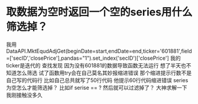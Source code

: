 # 取数据为空时返回一个空的series用什么筛选掉？

我用DataAPI.MktEqudAdjGet(beginDate=start,endDate=end,ticker='601881',field=['secID','closePrice'],pandas="1").set_index('secID')['closePrice']
我的ticker是迭代的 查找发现
因为没有601881的数据导致函数无法运行
想了半天也不知道怎么筛选
试了函数用try会在自己莫名其妙报缩进错误 那个缩进提示行数不是自己写的代码行 比如自己总共就写了50行代码 他提示60行代码缩进错误
series为空怎么才能筛选掉？
比如if serise == ? 然后就可以过滤掉了？
大神求解一下 我刚接触没多久